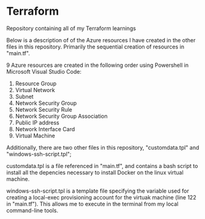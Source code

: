 # Terraform
Repository containing all of my Terraform learnings

Below is a description of of the Azure resources I have created in the other files in this repository. Primarily the sequential creation of resources in "main.tf".

9 Azure resources are created in the following order using Powershell in Microsoft Visual Studio Code:

1. Resource Group
2. Virtual Network
3. Subnet
4. Network Security Group
5. Network Security Rule
6. Network Security Group Association
7. Public IP address
8. Network Interface Card
9. Virtual Machine

Additionally, there are two other files in this repository, "customdata.tpl" and "windows-ssh-script.tpl";

customdata.tpl is a file referenced in "main.tf", and contains a bash script to install all the depencies necessary to install Docker on the linux virtual machine.

windows-ssh-script.tpl is a template file specifying the variable used for creating a local-exec provisioning account for the virtuak machine (line 122 in "main.tf"). This allows me to execute in the terminal from my local command-line tools.



